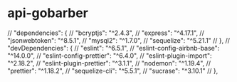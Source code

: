 # api-gobarber

// "dependencies": {
// "bcryptjs": "^2.4.3",
// "express": "^4.17.1",
// "jsonwebtoken": "^8.5.1",
// "mysql2": "^1.7.0",
// "sequelize": "^5.21.1"
// },
// "devDependencies": {
// "eslint": "^6.5.1",
// "eslint-config-airbnb-base": "^14.0.0",
// "eslint-config-prettier": "^6.4.0",
// "eslint-plugin-import": "^2.18.2",
// "eslint-plugin-prettier": "^3.1.1",
// "nodemon": "^1.19.4",
// "prettier": "^1.18.2",
// "sequelize-cli": "^5.5.1",
// "sucrase": "^3.10.1"
// },
